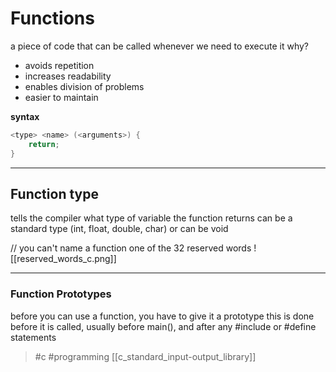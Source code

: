 # Functions
a piece of code that can be called whenever we need to execute it
why?

-   avoids repetition
-   increases readability
-   enables division of problems
-   easier to maintain

**syntax**
```c
<type> <name> (<arguments>) {
    return;
}
```
---
## Function type

tells the compiler what type of variable the function returns can be a standard type (int, float, double, char) or can be void

// you can't name a function one of the 32 reserved words
![[reserved_words_c.png]]

---
### Function Prototypes

before you can use a function, you have to give it a prototype 
this is done before it is called, usually before main(), and after any \#include or \#define statements

> #c #programming
> [[c_standard_input-output_library]]